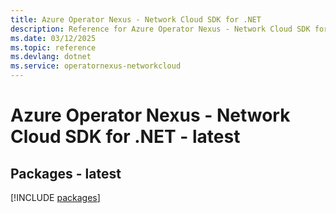 ```yaml
---
title: Azure Operator Nexus - Network Cloud SDK for .NET
description: Reference for Azure Operator Nexus - Network Cloud SDK for .NET
ms.date: 03/12/2025
ms.topic: reference
ms.devlang: dotnet
ms.service: operatornexus-networkcloud
---
```

# Azure Operator Nexus - Network Cloud SDK for .NET - latest
## Packages - latest
[!INCLUDE [packages](operator-nexus---network-cloud-index.md)]
